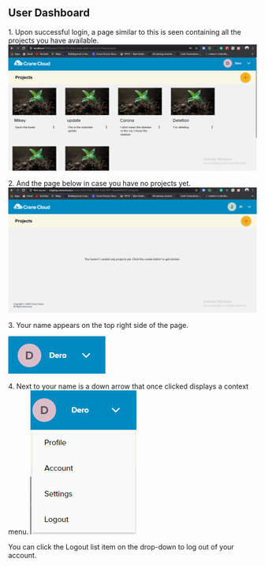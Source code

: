 ## User Dashboard

1\. Upon successful login, a page similar to this is seen containing all the projects you have available.
![](../img/user_projects.png)

2\. And the page below in case you have no projects yet.
    ![](../img/user_dashboard.png)

3\. Your name appears on the top right side of the page.

![](../img/user_name.png)

4\. Next to your name is a down arrow that once clicked displays a context menu.
  ![](../img/user_dropdown.png)

You can click the Logout list item on the drop-down to log out of your account.